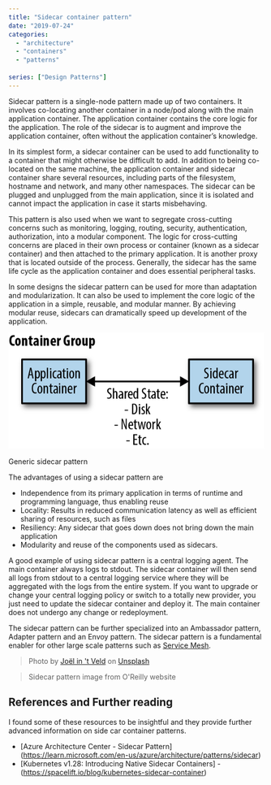 ```yaml
---
title: "Sidecar container pattern"
date: "2019-07-24"
categories: 
  - "architecture"
  - "containers"
  - "patterns"

series: ["Design Patterns"]
---
```


Sidecar pattern is a single-node pattern made up of two containers. It involves co-locating another container in a node/pod along with the main application container. The application container contains the core logic for the application. The role of the sidecar is to augment and improve the application container, often without the application container’s knowledge.

In its simplest form, a sidecar container can be used to add functionality to a container that might otherwise be difficult to add. In addition to being co-located on the same machine, the application container and sidecar container share several resources, including parts of the filesystem, hostname and network, and many other namespaces. The sidecar can be plugged and unplugged from the main application, since it is isolated and cannot impact the application in case it starts misbehaving.

This pattern is also used when we want to segregate cross-cutting concerns such as monitoring, logging, routing, security, authentication, authorization, into a modular component. The logic for cross-cutting concerns are placed in their own process or container (known as a sidecar container) and then attached to the primary application. It is another proxy that is located outside of the process. Generally, the sidecar has the same life cycle as the application container and does essential peripheral tasks.

In some designs the sidecar pattern can be used for more than adaptation and modularization. It can also be used to implement the core logic of the application in a simple, reusable, and modular manner. By achieving modular reuse, sidecars can dramatically speed up development of the application.

![](images/ddis_03in01.png)

Generic sidecar pattern

The advantages of using a sidecar pattern are

- Independence from its primary application in terms of runtime and programming language, thus enabling reuse
- Locality: Results in reduced communication latency as well as efficient sharing of resources, such as files
- Resiliency: Any sidecar that goes down does not bring down the main application
- Modularity and reuse of the components used as sidecars.

A good example of using sidecar pattern is a central logging agent. The main container always logs to stdout. The sidecar container will then send all logs from stdout to a central logging service where they will be aggregated with the logs from the entire system. If you want to upgrade or change your central logging policy or switch to a totally new provider, you just need to update the sidecar container and deploy it. The main container does not undergo any change or redeployment.

The sidecar pattern can be further specialized into an Ambassador pattern, Adapter pattern and an Envoy pattern. The sidecar pattern is a fundamental enabler for other large scale patterns such as [Service Mesh](https://pradeeploganathan.com/containers/servicemesh/).

> Photo by [Joël in 't Veld](https://unsplash.com/@photographer_in_wheelchair?utm_source=unsplash&utm_medium=referral&utm_content=creditCopyText) on [Unsplash](https://unsplash.com/search/photos/sidecar?utm_source=unsplash&utm_medium=referral&utm_content=creditCopyText)

> Sidecar pattern image from O'Reilly website

## References and Further reading

I found some of these resources to be insightful and they provide further advanced information on side car container patterns.

- [Azure Architecture Center - Sidecar Pattern] (<https://learn.microsoft.com/en-us/azure/architecture/patterns/sidecar>)
- [Kubernetes v1.28: Introducing Native Sidecar Containers] - (<https://spacelift.io/blog/kubernetes-sidecar-container>)
